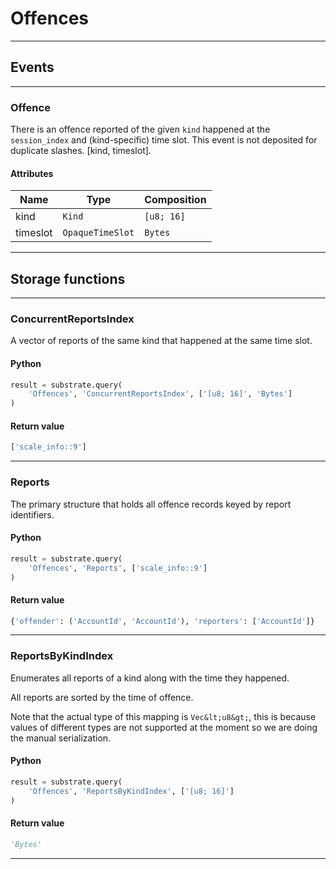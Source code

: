 
# Offences

---------
## Events

---------
### Offence
There is an offence reported of the given `kind` happened at the `session_index` and
(kind-specific) time slot. This event is not deposited for duplicate slashes.
\[kind, timeslot\].
#### Attributes
| Name | Type | Composition
| -------- | -------- | -------- |
| kind | `Kind` | ```[u8; 16]```
| timeslot | `OpaqueTimeSlot` | ```Bytes```

---------
## Storage functions

---------
### ConcurrentReportsIndex
 A vector of reports of the same kind that happened at the same time slot.

#### Python
```python
result = substrate.query(
    'Offences', 'ConcurrentReportsIndex', ['[u8; 16]', 'Bytes']
)
```

#### Return value
```python
['scale_info::9']
```
---------
### Reports
 The primary structure that holds all offence records keyed by report identifiers.

#### Python
```python
result = substrate.query(
    'Offences', 'Reports', ['scale_info::9']
)
```

#### Return value
```python
{'offender': ('AccountId', 'AccountId'), 'reporters': ['AccountId']}
```
---------
### ReportsByKindIndex
 Enumerates all reports of a kind along with the time they happened.

 All reports are sorted by the time of offence.

 Note that the actual type of this mapping is `Vec&lt;u8&gt;`, this is because values of
 different types are not supported at the moment so we are doing the manual serialization.

#### Python
```python
result = substrate.query(
    'Offences', 'ReportsByKindIndex', ['[u8; 16]']
)
```

#### Return value
```python
'Bytes'
```
---------